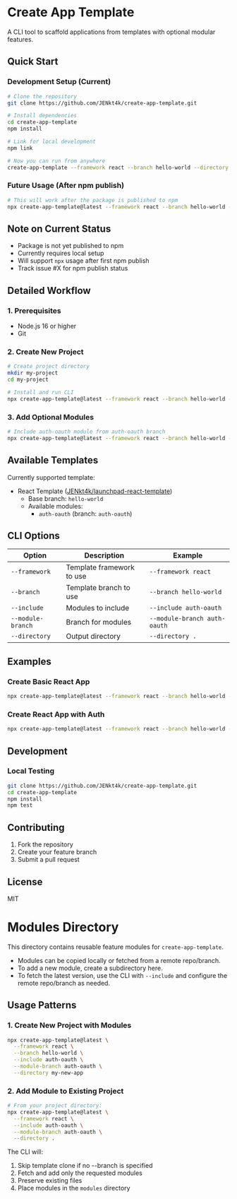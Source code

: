 # Create App Template

A CLI tool to scaffold applications from templates with optional modular features.

## Quick Start

### Development Setup (Current)
```bash
# Clone the repository
git clone https://github.com/JENkt4k/create-app-template.git

# Install dependencies
cd create-app-template
npm install

# Link for local development
npm link

# Now you can run from anywhere
create-app-template --framework react --branch hello-world --directory my-app
```

### Future Usage (After npm publish)
```bash
# This will work after the package is published to npm
npx create-app-template@latest --framework react --branch hello-world --directory my-app
```

## Note on Current Status
- Package is not yet published to npm
- Currently requires local setup
- Will support `npx` usage after first npm publish
- Track issue #X for npm publish status

## Detailed Workflow

### 1. Prerequisites
- Node.js 16 or higher
- Git

### 2. Create New Project
```bash
# Create project directory
mkdir my-project
cd my-project

# Install and run CLI
npx create-app-template@latest --framework react --branch hello-world --directory .
```

### 3. Add Optional Modules
```bash
# Include auth-oauth module from auth-oauth branch
npx create-app-template@latest --framework react --branch hello-world --include auth-oauth --module-branch auth-oauth --directory .
```

## Available Templates

Currently supported template:
- React Template ([JENkt4k/launchpad-react-template](https://github.com/JENkt4k/launchpad-react-template))
  - Base branch: `hello-world`
  - Available modules:
    - `auth-oauth` (branch: `auth-oauth`)

## CLI Options

| Option | Description | Example |
|--------|-------------|---------|
| `--framework` | Template framework to use | `--framework react` |
| `--branch` | Template branch to use | `--branch hello-world` |
| `--include` | Modules to include | `--include auth-oauth` |
| `--module-branch` | Branch for modules | `--module-branch auth-oauth` |
| `--directory` | Output directory | `--directory .` |

## Examples

### Create Basic React App
```bash
npx create-app-template@latest --framework react --branch hello-world --directory my-app
```

### Create React App with Auth
```bash
npx create-app-template@latest --framework react --branch hello-world --include auth-oauth --module-branch auth-oauth --directory my-app
```

## Development

### Local Testing
```bash
git clone https://github.com/JENkt4k/create-app-template.git
cd create-app-template
npm install
npm test
```

## Contributing
1. Fork the repository
2. Create your feature branch
3. Submit a pull request

## License
MIT

# Modules Directory

This directory contains reusable feature modules for `create-app-template`.

- Modules can be copied locally or fetched from a remote repo/branch.
- To add a new module, create a subdirectory here.
- To fetch the latest version, use the CLI with `--include` and configure the remote repo/branch as needed.

## Usage Patterns

### 1. Create New Project with Modules
```bash
npx create-app-template@latest \
  --framework react \
  --branch hello-world \
  --include auth-oauth \
  --module-branch auth-oauth \
  --directory my-new-app
```

### 2. Add Module to Existing Project
```bash
# From your project directory:
npx create-app-template@latest \
  --framework react \
  --include auth-oauth \
  --module-branch auth-oauth \
  --directory .
```

The CLI will:
1. Skip template clone if no --branch is specified
2. Fetch and add only the requested modules
3. Preserve existing files
4. Place modules in the `modules` directory